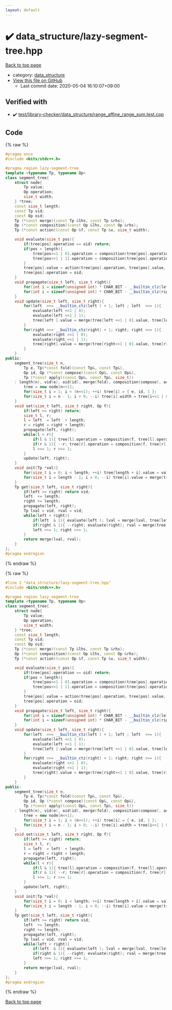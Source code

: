 ```yaml
---
layout: default
---
```


<!-- mathjax config similar to math.stackexchange -->
<script type="text/javascript" async
  src="https://cdnjs.cloudflare.com/ajax/libs/mathjax/2.7.5/MathJax.js?config=TeX-MML-AM_CHTML">
</script>
<script type="text/x-mathjax-config">
  MathJax.Hub.Config({
    TeX: { equationNumbers: { autoNumber: "AMS" }},
    tex2jax: {
      inlineMath: [ ['$','$'] ],
      processEscapes: true
    },
    "HTML-CSS": { matchFontHeight: false },
    displayAlign: "left",
    displayIndent: "2em"
  });
</script>

<script type="text/javascript" src="https://cdnjs.cloudflare.com/ajax/libs/jquery/3.4.1/jquery.min.js"></script>
<script src="https://cdn.jsdelivr.net/npm/jquery-balloon-js@1.1.2/jquery.balloon.min.js" integrity="sha256-ZEYs9VrgAeNuPvs15E39OsyOJaIkXEEt10fzxJ20+2I=" crossorigin="anonymous"></script>
<script type="text/javascript" src="../../assets/js/copy-button.js"></script>
<link rel="stylesheet" href="../../assets/css/copy-button.css" />


# :heavy_check_mark: data_structure/lazy-segment-tree.hpp

<a href="../../index.html">Back to top page</a>

* category: <a href="../../index.html#c8f6850ec2ec3fb32f203c1f4e3c2fd2">data_structure</a>
* <a href="{{ site.github.repository_url }}/blob/master/data_structure/lazy-segment-tree.hpp">View this file on GitHub</a>
    - Last commit date: 2020-05-04 16:10:07+09:00




## Verified with

* :heavy_check_mark: <a href="../../verify/test/library-checker/data_structure/range_affine_range_sum.test.cpp.html">test/library-checker/data_structure/range_affine_range_sum.test.cpp</a>


## Code

<a id="unbundled"></a>
{% raw %}
```cpp
#pragma once
#include <bits/stdc++.h>

#pragma region lazy-segment-tree
template <typename Tp, typename Op>
class segment_tree{
    struct node{
        Tp value;
        Op operation;
        size_t width;
    } *tree;
    const size_t length;
    const Tp vid;
    const Op oid;
    Tp (*const merge)(const Tp &lhs, const Tp &rhs);
    Op (*const composition)(const Op &lhs, const Op &rhs);
    Tp (*const action)(const Op &f, const Tp &x, size_t width);

    void evaluate(size_t pos){
        if(tree[pos].operation == oid) return;
        if(pos < length){
            tree[pos<<1 | 0].operation = composition(tree[pos].operation, tree[pos<<1 | 0].operation);
            tree[pos<<1 | 1].operation = composition(tree[pos].operation, tree[pos<<1 | 1].operation);
        }
        tree[pos].value = action(tree[pos].operation, tree[pos].value, tree[pos].width);
        tree[pos].operation = oid;
    }
    void propagate(size_t left, size_t right){
        for(int i = sizeof(unsigned int) * CHAR_BIT - __builtin_clz(left ) - 1; i > 0; --i) evaluate(left  >> i);
        for(int i = sizeof(unsigned int) * CHAR_BIT - __builtin_clz(right) - 1; i > 0; --i) evaluate(right >> i);
    }
    void update(size_t left, size_t right){
        for(left  >>= __builtin_ctz(left ) + 1; left ; left  >>= 1){
            evaluate(left <<1 | 0);
            evaluate(left <<1 | 1);
            tree[left ].value = merge(tree[left <<1 | 0].value, tree[left <<1 | 1].value);
        }
        for(right >>= __builtin_ctz(right) + 1; right; right >>= 1){
            evaluate(right <<1 | 0);
            evaluate(right <<1 | 1);
            tree[right].value = merge(tree[right<<1 | 0].value, tree[right<<1 | 1].value);
        }
    }
public:
    segment_tree(size_t n,
        Tp e, Tp(*const fold)(const Tp&, const Tp&),
        Op id, Op (*const compose)(const Op&, const Op&),
        Tp (*const apply)(const Op&, const Tp&, size_t))
    : length(n), vid(e), oid(id), merge(fold), composition(compose), action(apply){
        tree = new node[n<<1];
        for(size_t i = 1; i < (n<<1); ++i) tree[i] = { e, id, 1 };
        for(size_t i = n - 1; i > 0; --i) tree[i].width = tree[i<<1 | 0].width + tree[i<<1 | 1].width;
    }
    void set(size_t left, size_t right, Op f){
        if(left >= right) return;
        size_t l, r;
        l = left  = left  + length;
        r = right = right + length;
        propagate(left, right);
        while(l < r){
            if(l & 1){ tree[l].operation = composition(f, tree[l].operation); ++l; }
            if(r & 1){ --r; tree[r].operation = composition(f, tree[r].operation); }
            l >>= 1; r >>= 1;
        }
        update(left, right);
    }
    void init(Tp *val){
        for(size_t i = 0; i < length; ++i) tree[length + i].value = val[i];
        for(size_t i = length - 1; i > 0; --i) tree[i].value = merge(tree[i<<1 | 0].value, tree[i<<1 | 1].value);
    }
    Tp get(size_t left, size_t right){        
        if(left >= right) return vid;
        left  += length;
        right += length;
        propagate(left, right);
        Tp lval = vid, rval = vid;
        while(left < right){
            if(left  & 1){ evaluate(left ); lval = merge(lval, tree[left ].value); ++left ; }
            if(right & 1){ --right; evaluate(right); rval = merge(tree[right].value, rval); }
            left >>= 1; right >>= 1;
        }
        return merge(lval, rval);
    }
};
#pragma endregion

```
{% endraw %}

<a id="bundled"></a>
{% raw %}
```cpp
#line 2 "data_structure/lazy-segment-tree.hpp"
#include <bits/stdc++.h>

#pragma region lazy-segment-tree
template <typename Tp, typename Op>
class segment_tree{
    struct node{
        Tp value;
        Op operation;
        size_t width;
    } *tree;
    const size_t length;
    const Tp vid;
    const Op oid;
    Tp (*const merge)(const Tp &lhs, const Tp &rhs);
    Op (*const composition)(const Op &lhs, const Op &rhs);
    Tp (*const action)(const Op &f, const Tp &x, size_t width);

    void evaluate(size_t pos){
        if(tree[pos].operation == oid) return;
        if(pos < length){
            tree[pos<<1 | 0].operation = composition(tree[pos].operation, tree[pos<<1 | 0].operation);
            tree[pos<<1 | 1].operation = composition(tree[pos].operation, tree[pos<<1 | 1].operation);
        }
        tree[pos].value = action(tree[pos].operation, tree[pos].value, tree[pos].width);
        tree[pos].operation = oid;
    }
    void propagate(size_t left, size_t right){
        for(int i = sizeof(unsigned int) * CHAR_BIT - __builtin_clz(left ) - 1; i > 0; --i) evaluate(left  >> i);
        for(int i = sizeof(unsigned int) * CHAR_BIT - __builtin_clz(right) - 1; i > 0; --i) evaluate(right >> i);
    }
    void update(size_t left, size_t right){
        for(left  >>= __builtin_ctz(left ) + 1; left ; left  >>= 1){
            evaluate(left <<1 | 0);
            evaluate(left <<1 | 1);
            tree[left ].value = merge(tree[left <<1 | 0].value, tree[left <<1 | 1].value);
        }
        for(right >>= __builtin_ctz(right) + 1; right; right >>= 1){
            evaluate(right <<1 | 0);
            evaluate(right <<1 | 1);
            tree[right].value = merge(tree[right<<1 | 0].value, tree[right<<1 | 1].value);
        }
    }
public:
    segment_tree(size_t n,
        Tp e, Tp(*const fold)(const Tp&, const Tp&),
        Op id, Op (*const compose)(const Op&, const Op&),
        Tp (*const apply)(const Op&, const Tp&, size_t))
    : length(n), vid(e), oid(id), merge(fold), composition(compose), action(apply){
        tree = new node[n<<1];
        for(size_t i = 1; i < (n<<1); ++i) tree[i] = { e, id, 1 };
        for(size_t i = n - 1; i > 0; --i) tree[i].width = tree[i<<1 | 0].width + tree[i<<1 | 1].width;
    }
    void set(size_t left, size_t right, Op f){
        if(left >= right) return;
        size_t l, r;
        l = left  = left  + length;
        r = right = right + length;
        propagate(left, right);
        while(l < r){
            if(l & 1){ tree[l].operation = composition(f, tree[l].operation); ++l; }
            if(r & 1){ --r; tree[r].operation = composition(f, tree[r].operation); }
            l >>= 1; r >>= 1;
        }
        update(left, right);
    }
    void init(Tp *val){
        for(size_t i = 0; i < length; ++i) tree[length + i].value = val[i];
        for(size_t i = length - 1; i > 0; --i) tree[i].value = merge(tree[i<<1 | 0].value, tree[i<<1 | 1].value);
    }
    Tp get(size_t left, size_t right){        
        if(left >= right) return vid;
        left  += length;
        right += length;
        propagate(left, right);
        Tp lval = vid, rval = vid;
        while(left < right){
            if(left  & 1){ evaluate(left ); lval = merge(lval, tree[left ].value); ++left ; }
            if(right & 1){ --right; evaluate(right); rval = merge(tree[right].value, rval); }
            left >>= 1; right >>= 1;
        }
        return merge(lval, rval);
    }
};
#pragma endregion

```
{% endraw %}

<a href="../../index.html">Back to top page</a>

